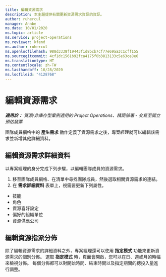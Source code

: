 ```yaml
---
title: 編輯資源需求
description: 本主題提供有關更新資源需求資訊的資訊。
author: ruhercul
manager: Annbe
ms.date: 10/01/2020
ms.topic: article
ms.service: project-operations
ms.reviewer: kfend
ms.author: ruhercul
ms.openlocfilehash: 988d3338f19443f1d8bcb7cf77e69aa3c1cff155
ms.sourcegitcommit: 4cf1dc1561b92fca4175f0b3813133c5e63ce8e6
ms.translationtype: HT
ms.contentlocale: zh-TW
ms.lasthandoff: 10/28/2020
ms.locfileid: "4128768"
---
```

# <a name="edit-a-resource-requirement"></a>編輯資源需求

_**適用於：** 資源/非庫存型案例適用的 Project Operations、精簡部署 - 交易至開立預估發票_

團隊成員網格中的 **產生需求** 動作定義了資源需求之後，專案經理就可以編輯該需求並新增其他詳細資料。

## <a name="edit-resource-requirement-details"></a>編輯資源需求詳細資料

以專案經理的身分完成下列步驟，以編輯團隊成員的資源需求。

1. 移至團隊成員網格、在清單中尋找團隊成員，然後選取相關資源需求的連結。
2. 在 **需求詳細資料** 表單上，視需要更新下列屬性。

- 技能
- 角色
- 資源喜好設定
-  偏好的組織單位
- 資源供應公司

## <a name="edit-resource-assignment-contours"></a>編輯資源指派分佈

除了編輯資源需求的詳細資料之外，專案經理還可以使用 **指定模式** 功能來更新資源需求的個別分佈。 選取 **指定模式** 時，頁面會開啟，您可以在日、週或月的時幅來檢視分佈。 每個分佈都可以對開始時間、結束時間以及指定期間的總投入量進行調整。
